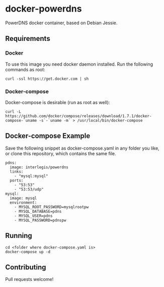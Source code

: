 # docker-powerdns
PowerDNS docker container, based on Debian Jessie.

## Requirements

### Docker

To use this image you need docker daemon installed. Run the following commands as root:

```
curl -ssl https://get.docker.com | sh
```

### Docker-compose

Docker-compose is desirable (run as root as well):

```
curl -L https://github.com/docker/compose/releases/download/1.7.1/docker-compose-`uname -s`-`uname -m` > /usr/local/bin/docker-compose
```

## Docker-compose Example

Save the following snippet as docker-compose.yaml in any folder you like, or clone this repository, which contains the same file.

```
pdns:
  image: interlegis/powerdns
  links:
    - "mysql:mysql"
  ports:
    - "53:53"
    - "53:53/udp"
mysql:
  image: mysql
  environment:
    - MYSQL_ROOT_PASSWORD=mysqlrootpw
    - MYSQL_DATABASE=pdns
    - MYSQL_USER=pdns
    - MYSQL_PASSWORD=pdnspw
```

## Running

```
cd <folder where docker-compose.yaml is>
docker-compose up -d
```

## Contributing

Pull requests welcome!
                          
